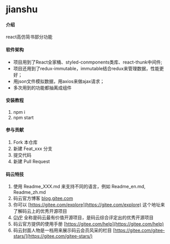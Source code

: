 # jianshu

#### 介绍
 react高仿简书部分功能

  

#### 软件架构
- 项目用到了React全家桶、styled-conmponents类库、react-thunk中间件;
- 项目还用到了redux-immutable，immutable结合redux来管理数据，性能更好；
- 用json文件模拟数据，用axios来做ajax请求；
- 多次用到的功能都抽离成组件


#### 安装教程

1. npm i
2. npm start


#### 参与贡献

1. Fork 本仓库
2. 新建 Feat_xxx 分支
3. 提交代码
4. 新建 Pull Request


#### 码云特技

1. 使用 Readme\_XXX.md 来支持不同的语言，例如 Readme\_en.md, Readme\_zh.md
2. 码云官方博客 [blog.gitee.com](https://blog.gitee.com)
3. 你可以 [https://gitee.com/explore](https://gitee.com/explore) 这个地址来了解码云上的优秀开源项目
4. [GVP](https://gitee.com/gvp) 全称是码云最有价值开源项目，是码云综合评定出的优秀开源项目
5. 码云官方提供的使用手册 [https://gitee.com/help](https://gitee.com/help)
6. 码云封面人物是一档用来展示码云会员风采的栏目 [https://gitee.com/gitee-stars/](https://gitee.com/gitee-stars/)
